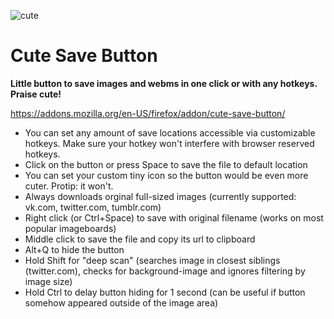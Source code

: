 ![cute](https://i.imgur.com/ILlSir4.png)

# Cute Save Button

**Little button to save images and webms in one click or with any hotkeys. Praise cute!**

https://addons.mozilla.org/en-US/firefox/addon/cute-save-button/

* You can set any amount of save locations accessible via customizable hotkeys. Make sure your hotkey won't interfere with browser reserved hotkeys.
* Click on the button or press Space to save the file to default location
* You can set your custom tiny icon so the button would be even more cuter. Protip: it won't.
* Always downloads orginal full-sized images (currently supported: vk.com, twitter.com, tumblr.com)
* Right click (or Ctrl+Space) to save with original filename (works on most popular imageboards)
* Middle click to save the file and copy its url to clipboard
* Alt+Q to hide the button
* Hold Shift for "deep scan" (searches image in closest siblings (twitter.com), checks for background-image and ignores filtering by image size)
* Hold Ctrl to delay button hiding for 1 second (can be useful if button somehow appeared outside of the image area)
